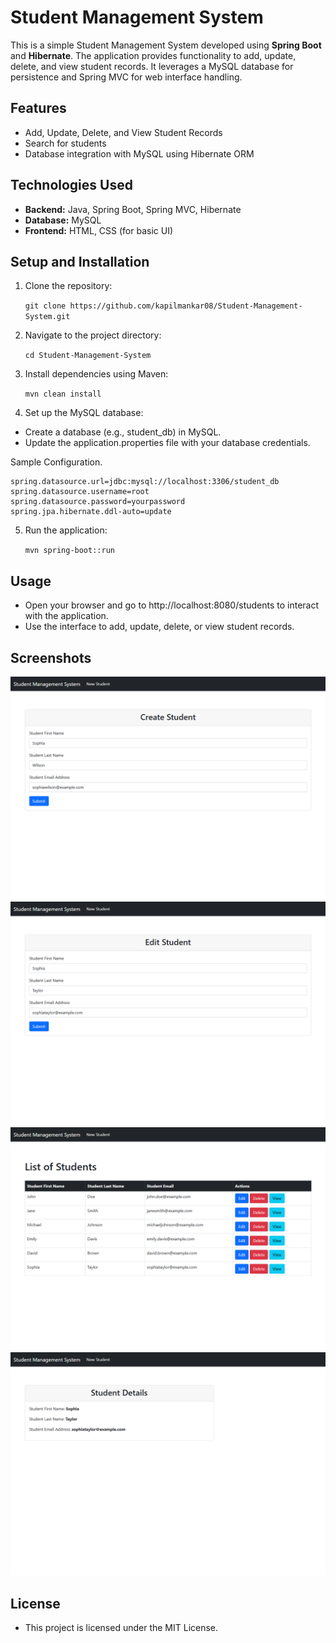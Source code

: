 # Student Management System

This is a simple Student Management System developed using **Spring Boot** and **Hibernate**. The application provides functionality to add, update, delete, and view student records. It leverages a MySQL database for persistence and Spring MVC for web interface handling.

## Features
- Add, Update, Delete, and View Student Records
- Search for students
- Database integration with MySQL using Hibernate ORM

## Technologies Used
- **Backend:** Java, Spring Boot, Spring MVC, Hibernate
- **Database:** MySQL
- **Frontend:** HTML, CSS (for basic UI)

## Setup and Installation
1. Clone the repository:
   
   `git clone https://github.com/kapilmankar08/Student-Management-System.git`

3. Navigate to the project directory:

    `cd Student-Management-System`

4. Install dependencies using Maven:

    `mvn clean install`

5. Set up the MySQL database:
- Create a database (e.g., student_db) in MySQL.
- Update the application.properties file with your database credentials.

Sample Configuration.

    spring.datasource.url=jdbc:mysql://localhost:3306/student_db
    spring.datasource.username=root
    spring.datasource.password=yourpassword
    spring.jpa.hibernate.ddl-auto=update

5. Run the application:

    `mvn spring-boot::run`

## Usage
- Open your browser and go to http://localhost:8080/students to interact with the application.
- Use the interface to add, update, delete, or view student records.

## Screenshots
![Student Page Screenshot](screenshots/localhost_8080_students_new.png)
![Edit Student Screenshot](screenshots/localhost_8080_students_17_edit.png)
![View Student Screenshot](screenshots/localhost_8080_students_all2.png)
![Delete Student Screenshot](screenshots/localhost_8080_students_17_view.png)

## License
- This project is licensed under the MIT License.
